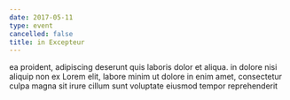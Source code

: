 ```yaml
---
date: 2017-05-11
type: event
cancelled: false
title: in Excepteur
---
```

ea proident, adipiscing deserunt quis laboris dolor et aliqua. in dolore nisi aliquip non ex Lorem elit, labore minim ut dolore in enim amet, consectetur culpa magna sit irure cillum sunt voluptate eiusmod tempor reprehenderit